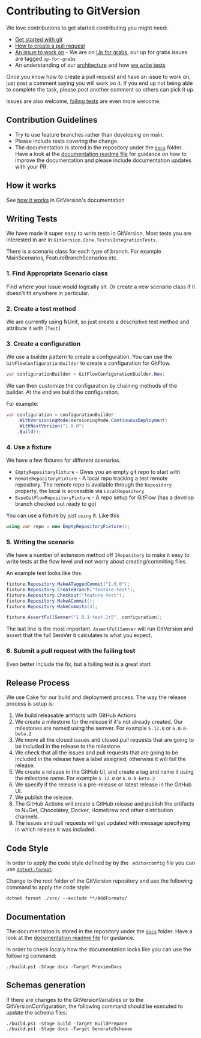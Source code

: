 # Contributing to GitVersion

We love contributions to get started contributing you might need:

*   [Get started with git](https://rogerdudler.github.io/git-guide)
*   [How to create a pull request](https://help.github.com/articles/using-pull-requests)
*   [An issue to work on](https://github.com/GitTools/GitVersion/labels/up-for-grabs) - We are on [Up for grabs](https://up-for-grabs.net/), our up for grabs issues are tagged `up-for-grabs`
*   An understanding of our [architecture](https://gitversion.net/docs/learn/how-it-works#architecture) and how [we write tests](#writing-tests)

Once you know how to create a pull request and have an issue to work on, just post a comment saying you will work on it.
If you end up not being able to complete the task, please post another comment so others can pick it up.

Issues are also welcome, [failing tests](#writing-tests) are even more welcome.

## Contribution Guidelines

*   Try to use feature branches rather than developing on main.
*   Please include tests covering the change.
*   The documentation is stored in the repository under the [`docs`](docs) folder.
    Have a look at the [documentation readme file](docs/readme.md) for guidance
    on how to improve the documentation and please include documentation updates
    with your PR.

## How it works

See [how it works](https://gitversion.net/docs/learn/how-it-works) in GitVersion's documentation

## Writing Tests

We have made it super easy to write tests in GitVersion. Most tests you are interested in are in `GitVersion.Core.Tests\IntegrationTests`.

There is a scenario class for each type of branch. For example MainScenarios, FeatureBranchScenarios etc.

### 1. Find Appropriate Scenario class

Find where your issue would logically sit. Or create a new scenario class if it doesn't fit anywhere in particular.

### 2. Create a test method

We are currently using NUnit, so just create a descriptive test method and attribute it with `[Test]`

### 3. Create a configuration

We use a builder pattern to create a configuration. You can use the `GitFlowConfigurationBuilder` to create a configuration for GitFlow.

```csharp
var configurationBuilder = GitFlowConfigurationBuilder.New;
```

We can then customize the configuration by chaining methods of the builder. At the end we build the configuration.

For example:
```csharp
var configuration = configurationBuilder
    .WithVersioningMode(VersioningMode.ContinuousDeployment)
    .WithNextVersion("1.0.0")
    .Build();
```

### 4. Use a fixture

We have a few fixtures for different scenarios.

*   `EmptyRepositoryFixture` - Gives you an empty git repo to start with
*   `RemoteRepositoryFixture` - A local repo tracking a test remote repository. The remote repo is available through the `Repository` property, the local is accessible via `LocalRepository`
*   `BaseGitFlowRepositoryFixture` - A repo setup for GitFlow (has a develop branch checked out ready to go)

You can use a fixture by just `using` it. Like this

```csharp
using var repo = new EmptyRepositoryFixture();
```

### 5. Writing the scenario

We have a number of extension method off `IRepository` to make it easy to write tests at the flow level and not worry about creating/commiting files.

An example test looks like this:

```csharp
fixture.Repository.MakeATaggedCommit("1.0.0");
fixture.Repository.CreateBranch("feature-test");
fixture.Repository.Checkout("feature-test");
fixture.Repository.MakeACommit();
fixture.Repository.MakeCommits(4);

fixture.AssertFullSemver("1.0.1-test.1+5", configuration);
```

The last line is the most important. `AssertFullSemver` will run GitVersion and assert that the full SemVer it calculates is what you expect.

### 6. Submit a pull request with the failing test

Even better include the fix, but a failing test is a great start

## Release Process

We use Cake for our build and deployment process. The way the release process is setup is:

1. We build releasable artifacts with GitHub Actions
2. We create a milestone for the release if it's not already created. Our milestones are named using the semver.
   For example `5.12.0` or `6.0.0-beta.2`
3. We move all the closed issues and closed pull requests that are going to be included in the release to the milestone.
4. We check that all the issues and pull requests that are going to be included in the release have a label assigned,
   otherwise it will fail the release.
5. We create a release in the GitHub UI, and create a tag and name it using the milestone name. For example `5.12.0` or `6.0.0-beta.2`
6. We specify if the release is a pre-release or latest release in the GitHub UI.
7. We publish the release.
8. The GitHub Actions will create a GitHub release and publish the artifacts to NuGet, Chocolatey, Docker, Homebrew
   and other distribution channels.
9. The issues and pull requests will get updated with message specifying in which release it was included.

## Code Style

In order to apply the code style defined by by the `.editorconfig` file you can use [`dotnet-format`](https://github.com/dotnet/format).

Change to the root folder of the GitVersion repository and use the following command to apply the code style:

```shell
dotnet format ./src/ --exclude **/AddFormats/
```

## Documentation

The documentation is stored in the repository under the [`docs`](docs) folder.
Have a look at the [documentation readme file](docs/readme.md) for guidance.

In order to check locally how the documentation looks like you can use the following command:

```shell
./build.ps1 -Stage docs -Target PreviewDocs
```

## Schemas generation

If there are changes to the GitVersionVariables or to the GitVersionConfiguration, the following command should be executed to update the schema files:

```shell
./build.ps1 -Stage build -Target BuildPrepare
./build.ps1 -Stage docs -Target GenerateSchemas
```

